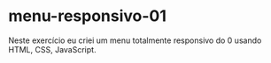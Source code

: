 # menu-responsivo-01
Neste exercício eu criei um menu totalmente responsivo do 0 usando HTML, CSS, JavaScript.

